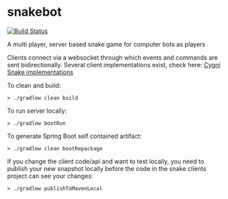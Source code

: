 # snakebot
[![Build Status](http://jenkins.snake.cygni.se/buildStatus/icon?job=Snake)](http://jenkins.snake.cygni.se/job/Snake/)

A multi player, server based snake game for computer bots as players

Clients connect via a websocket through which events and commands are sent bidirectionally.
Several client implementations exist, check here: [Cygni Snake implementations](https://github.com/cygni/snakebot-clients)

To clean and build:
```
> ./gradlew clean build
```

To run server locally:
```
> ./gradlew bootRun
```

To generate Spring Boot self contained artifact:
```
> ./gradlew clean bootRepackage
```

If you change the client code/api and want to test locally, you need to publish your new snapshot locally before the code in the snake clients project can see your changes:
```
> ./gradlew publishToMavenLocal
```
